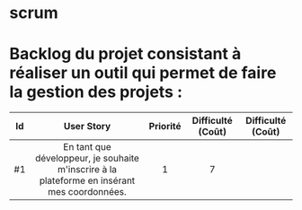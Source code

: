 # scrum


# Backlog du projet consistant à réaliser un outil qui permet de faire la gestion des projets : 

| Id |      User Story      |  Priorité |  Difficulté (Coût) |  Difficulté (Coût) |
|:--:|:----------------------------------------------------------------------------:|:-:|:-:|:-:|
| #1 | En tant que développeur, je souhaite m'inscrire à la plateforme en insérant mes coordonnées. | 1 | 7 |  |

